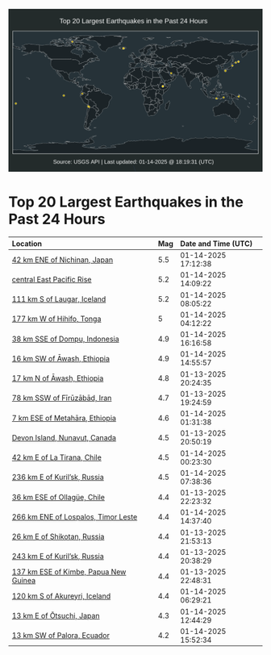 ![Map](./map.png)

# Top 20 Largest Earthquakes in the Past 24 Hours

| Location | Mag | Date and Time (UTC) |
|:---|:---|:---|
| [42 km ENE of Nichinan, Japan](https://earthquake.usgs.gov/earthquakes/eventpage/us6000pjxl) | 5.5 | 01-14-2025 17:12:38 |
| [central East Pacific Rise](https://earthquake.usgs.gov/earthquakes/eventpage/us6000pjx0) | 5.2 | 01-14-2025 14:09:22 |
| [111 km S of Laugar, Iceland](https://earthquake.usgs.gov/earthquakes/eventpage/us6000pjw8) | 5.2 | 01-14-2025 08:05:22 |
| [177 km W of Hihifo, Tonga](https://earthquake.usgs.gov/earthquakes/eventpage/us6000pjvf) | 5 | 01-14-2025 04:12:22 |
| [38 km SSE of Dompu, Indonesia](https://earthquake.usgs.gov/earthquakes/eventpage/us6000pjxh) | 4.9 | 01-14-2025 16:16:58 |
| [16 km SW of Āwash, Ethiopia](https://earthquake.usgs.gov/earthquakes/eventpage/us6000pjx5) | 4.9 | 01-14-2025 14:55:57 |
| [17 km N of Āwash, Ethiopia](https://earthquake.usgs.gov/earthquakes/eventpage/us6000pjsw) | 4.8 | 01-13-2025 20:24:35 |
| [78 km SSW of Fīrūzābād, Iran](https://earthquake.usgs.gov/earthquakes/eventpage/us6000pjsj) | 4.7 | 01-13-2025 19:24:59 |
| [7 km ESE of Metahāra, Ethiopia](https://earthquake.usgs.gov/earthquakes/eventpage/us6000pjuu) | 4.6 | 01-14-2025 01:31:38 |
| [Devon Island, Nunavut, Canada](https://earthquake.usgs.gov/earthquakes/eventpage/us6000pjt7) | 4.5 | 01-13-2025 20:50:19 |
| [42 km E of La Tirana, Chile](https://earthquake.usgs.gov/earthquakes/eventpage/us6000pjue) | 4.5 | 01-14-2025 00:23:30 |
| [236 km E of Kuril’sk, Russia](https://earthquake.usgs.gov/earthquakes/eventpage/us6000pjw5) | 4.5 | 01-14-2025 07:38:36 |
| [36 km ESE of Ollagüe, Chile](https://earthquake.usgs.gov/earthquakes/eventpage/us6000pjtr) | 4.4 | 01-13-2025 22:23:32 |
| [266 km ENE of Lospalos, Timor Leste](https://earthquake.usgs.gov/earthquakes/eventpage/us6000pjx3) | 4.4 | 01-14-2025 14:37:40 |
| [26 km E of Shikotan, Russia](https://earthquake.usgs.gov/earthquakes/eventpage/us6000pjtj) | 4.4 | 01-13-2025 21:53:13 |
| [243 km E of Kuril’sk, Russia](https://earthquake.usgs.gov/earthquakes/eventpage/us6000pjt3) | 4.4 | 01-13-2025 20:38:29 |
| [137 km ESE of Kimbe, Papua New Guinea](https://earthquake.usgs.gov/earthquakes/eventpage/us6000pju2) | 4.4 | 01-13-2025 22:48:31 |
| [120 km S of Akureyri, Iceland](https://earthquake.usgs.gov/earthquakes/eventpage/us6000pjvv) | 4.4 | 01-14-2025 06:29:21 |
| [13 km E of Ōtsuchi, Japan](https://earthquake.usgs.gov/earthquakes/eventpage/us6000pjwr) | 4.3 | 01-14-2025 12:44:29 |
| [13 km SW of Palora, Ecuador](https://earthquake.usgs.gov/earthquakes/eventpage/us6000pjxc) | 4.2 | 01-14-2025 15:52:34 |
